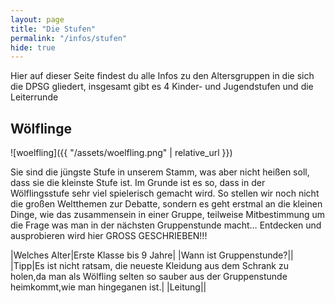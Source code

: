 ```yaml
---
layout: page
title: "Die Stufen"
permalink: "/infos/stufen"
hide: true
---
```

Hier auf dieser Seite findest du alle Infos zu den Altersgruppen in die sich die DPSG gliedert, insgesamt gibt es 4 Kinder- und Jugendstufen und die Leiterrunde

## W&ouml;lflinge
![woelfling]({{ "/assets/woelfling.png" | relative_url }})

Sie sind die jüngste Stufe in unserem Stamm, was aber nicht heißen soll, dass sie die kleinste Stufe ist. Im Grunde ist es so, dass in der Wölflingsstufe sehr viel spielerisch gemacht wird.
So stellen wir noch nicht die großen Weltthemen zur Debatte, sondern es geht erstmal an die kleinen Dinge, wie das zusammensein in einer Gruppe, teilweise Mitbestimmung um die Frage was man in der nächsten Gruppenstunde macht…
Entdecken und ausprobieren wird hier GROSS GESCHRIEBEN!!!

|Welches Alter|Erste Klasse bis 9 Jahre|
|Wann ist Gruppenstunde?||
|Tipp|Es ist nicht ratsam, die neueste Kleidung aus dem Schrank zu holen,da man als Wölfling selten so sauber aus der Gruppenstunde heimkommt,wie man hingeganen ist.|
|Leitung||